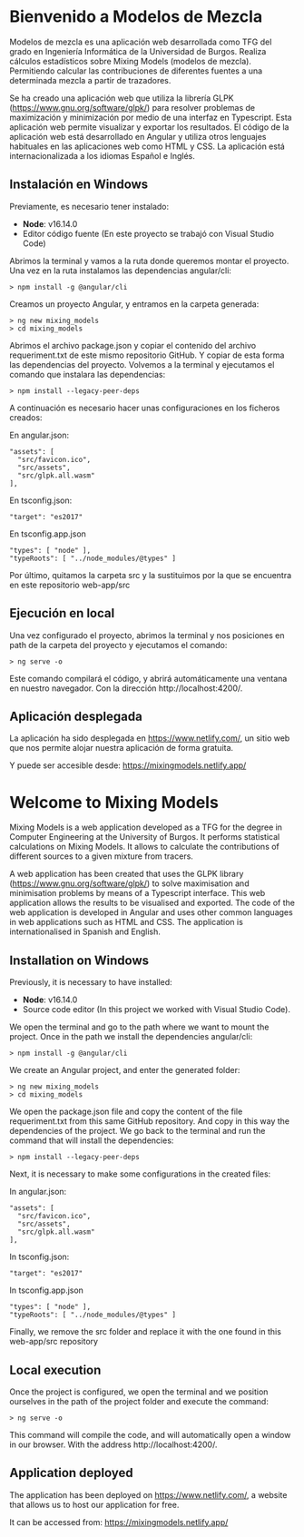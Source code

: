 # Bienvenido a Modelos de Mezcla

Modelos de mezcla es una aplicación web desarrollada como TFG del grado en Ingeniería Informática de la Universidad de Burgos. Realiza cálculos estadísticos sobre Mixing Models (modelos de mezcla). Permitiendo calcular las contribuciones de diferentes fuentes a una determinada mezcla a partir de trazadores.

Se ha creado una aplicación web que utiliza la librería GLPK (https://www.gnu.org/software/glpk/) para resolver problemas de maximización y minimización por medio de una interfaz en Typescript. Esta aplicación web permite visualizar y exportar los resultados. El código de la aplicación web está desarrollado en Angular y utiliza otros lenguajes habituales en las aplicaciones web como HTML y CSS. La aplicación está internacionalizada a los idiomas Español e Inglés.

## Instalación en Windows

Previamente, es necesario tener instalado:

* **Node**: v16.14.0
* Editor código fuente (En este proyecto se trabajó con Visual Studio Code)

Abrimos la terminal y vamos a la ruta donde queremos montar el proyecto. Una vez en la ruta instalamos las dependencias angular/cli:

```
> npm install -g @angular/cli
```

Creamos un proyecto Angular, y entramos en la carpeta generada:

```
> ng new mixing_models
> cd mixing_models
```

Abrimos el archivo package.json y copiar el contenido del archivo requeriment.txt de este mismo repositorio GitHub. Y copiar de esta forma las dependencias del proyecto. Volvemos a la terminal y ejecutamos el comando que instalara las dependencias:

```
> npm install --legacy-peer-deps
```

A continuación es necesario hacer unas configuraciones en los ficheros creados:

En angular.json: 

```
"assets": [
  "src/favicon.ico",
  "src/assets",
  "src/glpk.all.wasm"
],
```

En tsconfig.json:

```
"target": "es2017"
```

En tsconfig.app.json
```
"types": [ "node" ],
"typeRoots": [ "../node_modules/@types" ]
```

Por último, quitamos la carpeta src y la sustituimos por la que se encuentra en este repositorio web-app/src

## Ejecución en local

Una vez configurado el proyecto, abrimos la terminal y nos posiciones en path de la carpeta del proyecto y ejecutamos el comando:

```
> ng serve -o
```

Este comando compilará el código, y abrirá automáticamente una ventana en nuestro navegador. Con la dirección http://localhost:4200/.

## Aplicación desplegada

La aplicación ha sido desplegada en https://www.netlify.com/, un sitio web que nos permite alojar nuestra aplicación de forma gratuita.

Y puede ser accesible desde: https://mixingmodels.netlify.app/

# Welcome to Mixing Models

Mixing Models is a web application developed as a TFG for the degree in Computer Engineering at the University of Burgos. It performs statistical calculations on Mixing Models. It allows to calculate the contributions of different sources to a given mixture from tracers.

A web application has been created that uses the GLPK library (https://www.gnu.org/software/glpk/) to solve maximisation and minimisation problems by means of a Typescript interface. This web application allows the results to be visualised and exported. The code of the web application is developed in Angular and uses other common languages in web applications such as HTML and CSS. The application is internationalised in Spanish and English.

## Installation on Windows

Previously, it is necessary to have installed:

* **Node**: v16.14.0
* Source code editor (In this project we worked with Visual Studio Code).

We open the terminal and go to the path where we want to mount the project. Once in the path we install the dependencies angular/cli:

```
> npm install -g @angular/cli
```

We create an Angular project, and enter the generated folder:

```
> ng new mixing_models
> cd mixing_models
```

We open the package.json file and copy the content of the file requeriment.txt from this same GitHub repository. And copy in this way the dependencies of the project. We go back to the terminal and run the command that will install the dependencies:

```
> npm install --legacy-peer-deps
```

Next, it is necessary to make some configurations in the created files:

In angular.json: 

```
"assets": [
  "src/favicon.ico",
  "src/assets",
  "src/glpk.all.wasm"
],
```

In tsconfig.json:

```
"target": "es2017"
```

In tsconfig.app.json
```
"types": [ "node" ],
"typeRoots": [ "../node_modules/@types" ]
```

Finally, we remove the src folder and replace it with the one found in this web-app/src repository

## Local execution

Once the project is configured, we open the terminal and we position ourselves in the path of the project folder and execute the command:

```
> ng serve -o
```

This command will compile the code, and will automatically open a window in our browser. With the address http://localhost:4200/.

## Application deployed

The application has been deployed on https://www.netlify.com/, a website that allows us to host our application for free.

It can be accessed from: https://mixingmodels.netlify.app/
